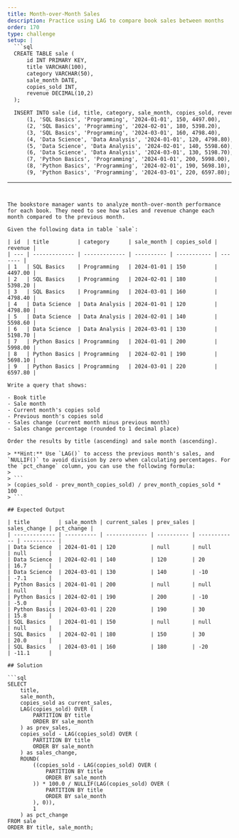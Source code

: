 ```yaml
---
title: Month-over-Month Sales
description: Practice using LAG to compare book sales between months
order: 170
type: challenge
setup: |
  ```sql
  CREATE TABLE sale (
      id INT PRIMARY KEY,
      title VARCHAR(100),
      category VARCHAR(50),
      sale_month DATE,
      copies_sold INT,
      revenue DECIMAL(10,2)
  );

  INSERT INTO sale (id, title, category, sale_month, copies_sold, revenue) VALUES
      (1, 'SQL Basics', 'Programming', '2024-01-01', 150, 4497.00),
      (2, 'SQL Basics', 'Programming', '2024-02-01', 180, 5398.20),
      (3, 'SQL Basics', 'Programming', '2024-03-01', 160, 4798.40),
      (4, 'Data Science', 'Data Analysis', '2024-01-01', 120, 4798.80),
      (5, 'Data Science', 'Data Analysis', '2024-02-01', 140, 5598.60),
      (6, 'Data Science', 'Data Analysis', '2024-03-01', 130, 5198.70),
      (7, 'Python Basics', 'Programming', '2024-01-01', 200, 5998.00),
      (8, 'Python Basics', 'Programming', '2024-02-01', 190, 5698.10),
      (9, 'Python Basics', 'Programming', '2024-03-01', 220, 6597.80);
  ```
---
```


The bookstore manager wants to analyze month-over-month performance for each book. They need to see how sales and revenue change each month compared to the previous month.

Given the following data in table `sale`:

| id  | title         | category      | sale_month | copies_sold | revenue |
| --- | ------------- | ------------- | ---------- | ----------- | ------- |
| 1   | SQL Basics    | Programming   | 2024-01-01 | 150         | 4497.00 |
| 2   | SQL Basics    | Programming   | 2024-02-01 | 180         | 5398.20 |
| 3   | SQL Basics    | Programming   | 2024-03-01 | 160         | 4798.40 |
| 4   | Data Science  | Data Analysis | 2024-01-01 | 120         | 4798.80 |
| 5   | Data Science  | Data Analysis | 2024-02-01 | 140         | 5598.60 |
| 6   | Data Science  | Data Analysis | 2024-03-01 | 130         | 5198.70 |
| 7   | Python Basics | Programming   | 2024-01-01 | 200         | 5998.00 |
| 8   | Python Basics | Programming   | 2024-02-01 | 190         | 5698.10 |
| 9   | Python Basics | Programming   | 2024-03-01 | 220         | 6597.80 |

Write a query that shows:

- Book title
- Sale month
- Current month's copies sold
- Previous month's copies sold
- Sales change (current month minus previous month)
- Sales change percentage (rounded to 1 decimal place)

Order the results by title (ascending) and sale month (ascending).

> **Hint:** Use `LAG()` to access the previous month's sales, and `NULLIF()` to avoid division by zero when calculating percentages. For the `pct_change` column, you can use the following formula:
>
> ```
> (copies_sold - prev_month_copies_sold) / prev_month_copies_sold * 100
> ```

## Expected Output

| title         | sale_month | current_sales | prev_sales | sales_change | pct_change |
| ------------- | ---------- | ------------- | ---------- | ------------ | ---------- |
| Data Science  | 2024-01-01 | 120           | null       | null         | null       |
| Data Science  | 2024-02-01 | 140           | 120        | 20           | 16.7       |
| Data Science  | 2024-03-01 | 130           | 140        | -10          | -7.1       |
| Python Basics | 2024-01-01 | 200           | null       | null         | null       |
| Python Basics | 2024-02-01 | 190           | 200        | -10          | -5.0       |
| Python Basics | 2024-03-01 | 220           | 190        | 30           | 15.8       |
| SQL Basics    | 2024-01-01 | 150           | null       | null         | null       |
| SQL Basics    | 2024-02-01 | 180           | 150        | 30           | 20.0       |
| SQL Basics    | 2024-03-01 | 160           | 180        | -20          | -11.1      |

## Solution

```sql
SELECT
    title,
    sale_month,
    copies_sold as current_sales,
    LAG(copies_sold) OVER (
        PARTITION BY title
        ORDER BY sale_month
    ) as prev_sales,
    copies_sold - LAG(copies_sold) OVER (
        PARTITION BY title
        ORDER BY sale_month
    ) as sales_change,
    ROUND(
        ((copies_sold - LAG(copies_sold) OVER (
            PARTITION BY title
            ORDER BY sale_month
        )) * 100.0 / NULLIF(LAG(copies_sold) OVER (
            PARTITION BY title
            ORDER BY sale_month
        ), 0)),
        1
    ) as pct_change
FROM sale
ORDER BY title, sale_month;
```

